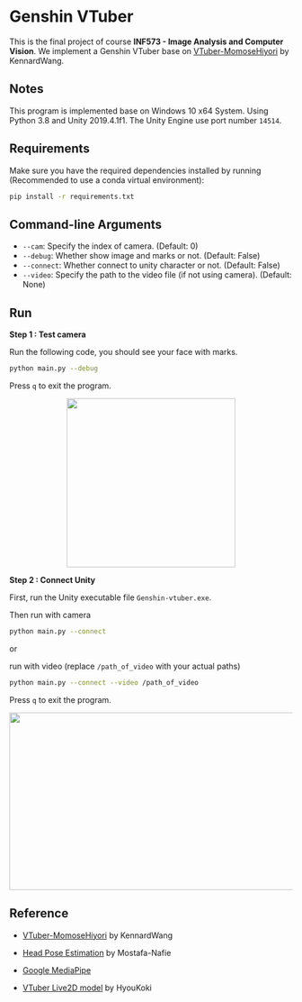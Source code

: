 # Genshin VTuber

This is the final project of course **INF573 - Image Analysis and Computer Vision**. We implement a Genshin VTuber base on [VTuber-MomoseHiyori](https://github.com/KennardWang/VTuber-MomoseHiyori) by KennardWang.

## Notes

This program is implemented base on Windows 10 x64 System. Using Python 3.8 and Unity 2019.4.1f1. The Unity Engine use port number `14514`.

## Requirements

Make sure you have the required dependencies installed by running (Recommended to use a conda virtual environment):
```bash
pip install -r requirements.txt
```

## Command-line Arguments

- `--cam`: Specify the index of camera. (Default: 0)
- `--debug`: Whether show image and marks or not. (Default: False)
- `--connect`: Whether connect to unity character or not. (Default: False)
- `--video`: Specify the path to the video file (if not using camera). (Default: None)

## Run

**Step 1 : Test camera**

Run the following code, you should see your face with marks.
```bash
python main.py --debug
```
Press `q` to exit the program.

<p align = "center">
    <img src = "img_source\face.gif" width = "300px" height = "300px"/>
</p>

**Step 2 : Connect Unity**

First, run the Unity executable file `Genshin-vtuber.exe`.

Then run with camera
```bash
python main.py --connect
```

or

run with video (replace `/path_of_video` with your actual paths)
```bash
python main.py --connect --video /path_of_video
```

Press `q` to exit the program.

<p align = "center">
    <img src = "img_source\result.gif" width = "735px" height = "315px"/>
</p>

## Reference

- [VTuber-MomoseHiyori](https://github.com/KennardWang/VTuber-MomoseHiyori) by KennardWang

- [Head Pose Estimation](https://github.com/Mostafa-Nafie/Head-Pose-Estimation) by Mostafa-Nafie

- [Google MediaPipe](https://developers.google.com/mediapipe/solutions/guide)

- [VTuber Live2D model](https://www.bilibili.com/video/BV1Bv4y1f7fb/?spm_id_from=333.337.search-card.all.click&vd_source=7ed05cf13083e303ef773860e10d0749) by HyouKoki
